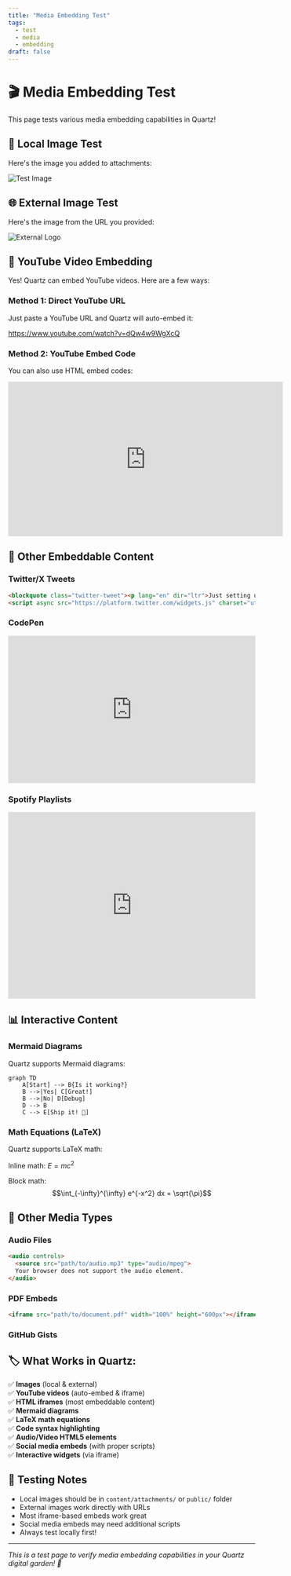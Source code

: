 ```yaml
---
title: "Media Embedding Test"
tags:
  - test
  - media
  - embedding
draft: false
---
```


# 🎬 Media Embedding Test

This page tests various media embedding capabilities in Quartz!

## 📸 Local Image Test

Here's the image you added to attachments:

![Test Image](attachments/bd9cd777-a5c8-4e92-afa9-0af76f44e068.png)

## 🌐 External Image Test

Here's the image from the URL you provided:

![External Logo](https://play-lh.googleusercontent.com/9-R3kAX_6iWGrBRN2dokgOjRr8EGrSbn2cpCY04OkBZ2knujDiOhLA-SOXqFbs7Cwrg)

## 🎥 YouTube Video Embedding

Yes! Quartz can embed YouTube videos. Here are a few ways:

### Method 1: Direct YouTube URL
Just paste a YouTube URL and Quartz will auto-embed it:

https://www.youtube.com/watch?v=dQw4w9WgXcQ

### Method 2: YouTube Embed Code
You can also use HTML embed codes:

<iframe width="560" height="315" src="https://www.youtube.com/embed/dQw4w9WgXcQ" title="YouTube video player" frameborder="0" allow="accelerometer; autoplay; clipboard-write; encrypted-media; gyroscope; picture-in-picture" allowfullscreen></iframe>

## 🔗 Other Embeddable Content

### Twitter/X Tweets
```html
<blockquote class="twitter-tweet"><p lang="en" dir="ltr">Just setting up my twttr</p>&mdash; jack (@jack) <a href="https://twitter.com/jack/status/20">March 21, 2006</a></blockquote>
<script async src="https://platform.twitter.com/widgets.js" charset="utf-8"></script>
```

### CodePen
<iframe height="300" style="width: 100%;" scrolling="no" title="CSS Animation" src="https://codepen.io/team/codepen/embed/PNaGbb?height=300&theme-id=dark&default-tab=result" frameborder="no" loading="lazy" allowtransparency="true" allowfullscreen="true"></iframe>

### Spotify Playlists
<iframe src="https://open.spotify.com/embed/playlist/37i9dQZF1DX0XUsuxWHRQd" width="100%" height="380" frameborder="0" allowtransparency="true" allow="encrypted-media"></iframe>

## 📊 Interactive Content

### Mermaid Diagrams
Quartz supports Mermaid diagrams:

```mermaid
graph TD
    A[Start] --> B{Is it working?}
    B -->|Yes| C[Great!]
    B -->|No| D[Debug]
    D --> B
    C --> E[Ship it! 🚀]
```

### Math Equations (LaTeX)
Quartz supports LaTeX math:

Inline math: $E = mc^2$

Block math:
$$\int_{-\infty}^{\infty} e^{-x^2} dx = \sqrt{\pi}$$

## 🎨 Other Media Types

### Audio Files
```html
<audio controls>
  <source src="path/to/audio.mp3" type="audio/mpeg">
  Your browser does not support the audio element.
</audio>
```

### PDF Embeds
```html
<iframe src="path/to/document.pdf" width="100%" height="600px"></iframe>
```

### GitHub Gists
<script src="https://gist.github.com/username/gist-id.js"></script>

## 🏷️ What Works in Quartz:

✅ **Images** (local & external)  
✅ **YouTube videos** (auto-embed & iframe)  
✅ **HTML iframes** (most embeddable content)  
✅ **Mermaid diagrams**  
✅ **LaTeX math equations**  
✅ **Code syntax highlighting**  
✅ **Audio/Video HTML5 elements**  
✅ **Social media embeds** (with proper scripts)  
✅ **Interactive widgets** (via iframe)

## 📝 Testing Notes

- Local images should be in `content/attachments/` or `public/` folder
- External images work directly with URLs
- Most iframe-based embeds work great
- Social media embeds may need additional scripts
- Always test locally first!

---

*This is a test page to verify media embedding capabilities in your Quartz digital garden! 🌱* 